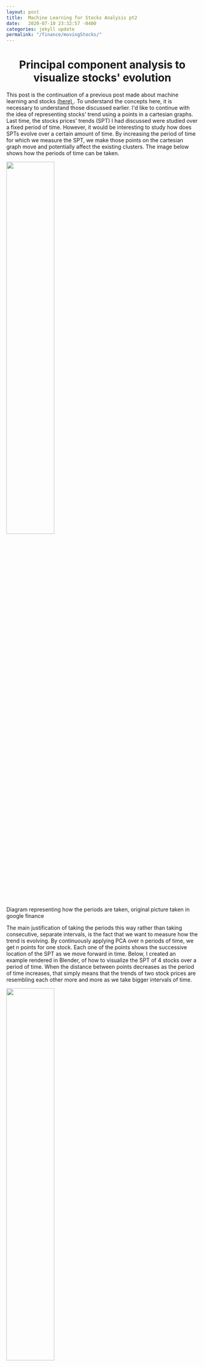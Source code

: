 ```yaml
---
layout: post
title:  Machine Learning for Stocks Analysis pt2
date:   2020-07-10 23:32:57 -0400
categories: jekyll update
permalink: "/finance/movingStocks/"
---
```


<div class="w3-row">
    <h1 style="text-align:center">Principal component analysis to visualize stocks' evolution</h1>
    <p class = "justify">
    This post is the continuation of a previous post made about machine learning and stocks <a class = "ex1 ex3" href="/finance/clusterStocks/" > (here) </a>. To understand the concepts here, it is necessary to understand those discussed earlier. 
    I'd like to continue with the idea of representing stocks' trend using a points in a cartesian graphs. Last time, the  stocks prices' trends (SPT) I had discussed were studied over a fixed period of time. However, it would be interesting to study how does SPTs evolve over a certain amount of time. By increasing the period of time for which we measure the SPT, we make those points on the cartesian graph move and potentially affect the existing clusters. The image below shows how the periods of time can be taken. 
    </p> 
    <div class="w3-main w3-center" >
        <img src="/portfolio/assets/img/MSFT_periods.PNG" width="50%" height="50%">
        <figcaption>Diagram representing how the periods are taken, original picture taken in google finance</figcaption>
    </div>
    <p class = "justify">
    The main justification of taking the periods this way rather than taking consecutive, separate intervals, is the fact that we want to measure how the trend is evolving. By continuously applying PCA over n periods of time, we get n points for one stock. Each one of the points shows the successive location of the SPT as we move forward in time. Below, I created an example rendered in Blender, of how to visualize the SPT of 4 stocks over a period of time.  When the distance between points decreases as the period of time increases, that simply means that the trends of two stock prices are resembling each other more and more as we take bigger intervals of time. 
    </p>
    <div class="w3-main w3-center" >
        <img src="/portfolio/assets/img/PCA_stocks_absolute.gif" width="50%" height="50%">
        <figcaption> 3D visualization of the SPTs of Microsoft (Yellow), Tesla (Green), Amazon (Red) and Google (Blue
        )</figcaption>
    </div>
</div>

